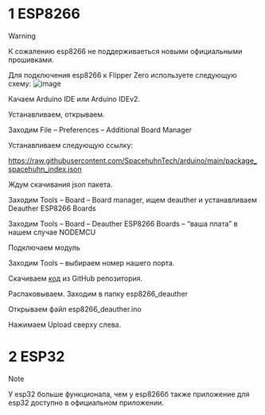 # 1 ESP8266

> [!WARNING]
> К сожалению esp8266 не поддерживаеться новыми официальными прошивками.

Для подключения esp8266 к Flipper Zero используете следующую схему:
![image](https://github.com/SequoiaSan/FlipperZero-Wifi-ESP8266-Deauther-Module/blob/FlipperZero-Module-v2/FlipperZeroModule/rep_images/Schematics_1.jpg?raw=true)

Качаем Arduino IDE или Arduino IDEv2.

Устанавливаем, открываем.

Заходим File – Preferences – Additional Board Manager 

Устанавливаем следующую ссылку:

https://raw.githubusercontent.com/SpacehuhnTech/arduino/main/package_spacehuhn_index.json

Ждум скачивания json пакета.

Заходим Tools – Board – Board manager, ищем deauther и устанавливаем Deauther ESP8266 Boards

Заходим Tools – Board – Deauther ESP8266 Boards – “ваша плата” в нашем случае NODEMCU

Подключаем модуль

Заходим Tools – выбираем номер нашего порта.

Скачиваем [код](https://github.com/SequoiaSan/FlipperZero-Wifi-ESP8266-Deauther-Module) из GitHub репозитория.

Распаковываем. Заходим в папку esp8266_deauther

Открываем файл esp8266_deauther.ino

Нажимаем Upload сверху слева.

# 2 ESP32

> [!NOTE]
> У esp32 больше функционала, чем у esp8266б также приложение для esp32 доступно в официальном приложении.
